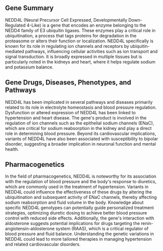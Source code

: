 ## Gene Summary
NEDD4L (Neural Precursor Cell Expressed, Developmentally Down-Regulated 4-Like) is a gene that encodes an enzyme belonging to the NEDD4 family of E3 ubiquitin ligases. These enzymes play a critical role in ubiquitination, a process that tags proteins for degradation in the proteasome or alters their function or localization. NEDD4L specifically is known for its role in regulating ion channels and receptors by ubiquitin-mediated pathways, influencing cellular activities such as ion transport and signal transduction. It is broadly expressed in multiple tissues but is particularly noted in the kidneys and heart, where it helps regulate sodium and potassium balance.

## Gene Drugs, Diseases, Phenotypes, and Pathways
NEDD4L has been implicated in several pathways and diseases primarily related to its role in electrolyte homeostasis and blood pressure regulation. Dysfunction or altered expression of NEDD4L has been linked to hypertension and heart disease. The gene's product is involved in the regulation of ion channels such as the epithelial sodium channels (ENaC), which are critical for sodium reabsorption in the kidney and play a direct role in determining blood pressure. Beyond its cardiovascular implications, variants of NEDD4L have also been associated with susceptibility to bipolar disorder, suggesting a broader implication in neuronal function and mental health.

## Pharmacogenetics
In the field of pharmacogenetics, NEDD4L is noteworthy for its association with the regulation of blood pressure and the body's response to diuretics, which are commonly used in the treatment of hypertension. Variants in NEDD4L could influence the effectiveness of these drugs by altering the ubiquitination and subsequent activity of ENaC channels, thereby affecting sodium reabsorption and fluid volume in the body. Knowledge about specific NEDD4L genotypes can potentially guide personalized treatment strategies, optimizing diuretic dosing to achieve better blood pressure control with reduced side effects. Additionally, the gene's interaction with aldosterone suggests potential implications for drugs targeting the renin-angiotensin-aldosterone system (RAAS), which is a critical regulator of blood pressure and fluid balance. Understanding the genetic variations in NEDD4L could lead to more tailored therapies in managing hypertension and related cardiovascular disorders.